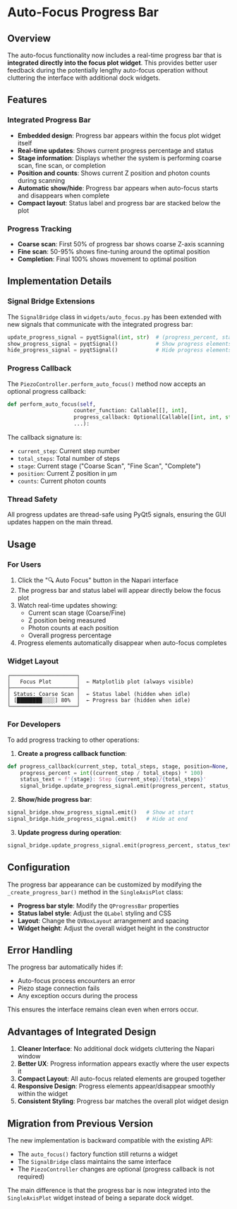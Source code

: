 # Auto-Focus Progress Bar

## Overview

The auto-focus functionality now includes a real-time progress bar that is **integrated directly into the focus plot widget**. This provides better user feedback during the potentially lengthy auto-focus operation without cluttering the interface with additional dock widgets.

## Features

### Integrated Progress Bar
- **Embedded design**: Progress bar appears within the focus plot widget itself
- **Real-time updates**: Shows current progress percentage and status
- **Stage information**: Displays whether the system is performing coarse scan, fine scan, or completion
- **Position and counts**: Shows current Z position and photon counts during scanning
- **Automatic show/hide**: Progress bar appears when auto-focus starts and disappears when complete
- **Compact layout**: Status label and progress bar are stacked below the plot

### Progress Tracking
- **Coarse scan**: First 50% of progress bar shows coarse Z-axis scanning
- **Fine scan**: 50-95% shows fine-tuning around the optimal position
- **Completion**: Final 100% shows movement to optimal position

## Implementation Details

### Signal Bridge Extensions
The `SignalBridge` class in `widgets/auto_focus.py` has been extended with new signals that communicate with the integrated progress bar:

```python
update_progress_signal = pyqtSignal(int, str)  # (progress_percent, status_text)
show_progress_signal = pyqtSignal()            # Show progress elements
hide_progress_signal = pyqtSignal()            # Hide progress elements
```

### Progress Callback
The `PiezoController.perform_auto_focus()` method now accepts an optional progress callback:

```python
def perform_auto_focus(self, 
                     counter_function: Callable[[], int],
                     progress_callback: Optional[Callable[[int, int, str, float, int], None]] = None,
                     ...):
```

The callback signature is:
- `current_step`: Current step number
- `total_steps`: Total number of steps
- `stage`: Current stage ("Coarse Scan", "Fine Scan", "Complete")
- `position`: Current Z position in µm
- `counts`: Current photon counts

### Thread Safety
All progress updates are thread-safe using PyQt5 signals, ensuring the GUI updates happen on the main thread.

## Usage

### For Users
1. Click the "🔍 Auto Focus" button in the Napari interface
2. The progress bar and status label will appear directly below the focus plot
3. Watch real-time updates showing:
   - Current scan stage (Coarse/Fine)
   - Z position being measured
   - Photon counts at each position
   - Overall progress percentage
4. Progress elements automatically disappear when auto-focus completes

### Widget Layout
```
┌─────────────────────┐
│   Focus Plot        │  ← Matplotlib plot (always visible)
├─────────────────────┤
│ Status: Coarse Scan │  ← Status label (hidden when idle)
│ [████████░░░░] 80%  │  ← Progress bar (hidden when idle)
└─────────────────────┘
```

### For Developers
To add progress tracking to other operations:

1. **Create a progress callback function**:
```python
def progress_callback(current_step, total_steps, stage, position=None, counts=None):
    progress_percent = int((current_step / total_steps) * 100)
    status_text = f'{stage}: Step {current_step}/{total_steps}'
    signal_bridge.update_progress_signal.emit(progress_percent, status_text)
```

2. **Show/hide progress bar**:
```python
signal_bridge.show_progress_signal.emit()   # Show at start
signal_bridge.hide_progress_signal.emit()   # Hide at end
```

3. **Update progress during operation**:
```python
signal_bridge.update_progress_signal.emit(progress_percent, status_text)
```

## Configuration

The progress bar appearance can be customized by modifying the `_create_progress_bar()` method in the `SingleAxisPlot` class:

- **Progress bar style**: Modify the `QProgressBar` properties
- **Status label style**: Adjust the `QLabel` styling and CSS
- **Layout**: Change the `QVBoxLayout` arrangement and spacing
- **Widget height**: Adjust the overall widget height in the constructor

## Error Handling

The progress bar automatically hides if:
- Auto-focus process encounters an error
- Piezo stage connection fails
- Any exception occurs during the process

This ensures the interface remains clean even when errors occur.

## Advantages of Integrated Design

1. **Cleaner Interface**: No additional dock widgets cluttering the Napari window
2. **Better UX**: Progress information appears exactly where the user expects it
3. **Compact Layout**: All auto-focus related elements are grouped together
4. **Responsive Design**: Progress elements appear/disappear smoothly within the widget
5. **Consistent Styling**: Progress bar matches the overall plot widget design

## Migration from Previous Version

The new implementation is backward compatible with the existing API:
- The `auto_focus()` factory function still returns a widget
- The `SignalBridge` class maintains the same interface
- The `PiezoController` changes are optional (progress callback is not required)

The main difference is that the progress bar is now integrated into the `SingleAxisPlot` widget instead of being a separate dock widget. 